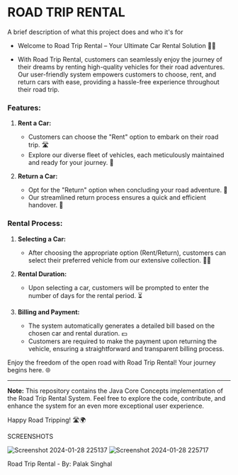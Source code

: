 
# ROAD TRIP RENTAL


A brief description of what this project does and who it's for

* Welcome to Road Trip Rental – Your Ultimate Car Rental Solution 🚗💨
 
 * With Road Trip Rental, customers can seamlessly enjoy the journey of their dreams by renting high-quality vehicles for their road adventures. Our user-friendly system empowers customers to choose, rent, and return cars with ease, providing a hassle-free experience throughout their road trip.

### Features:

1. **Rent a Car:**
    - Customers can choose the "Rent" option to embark on their road trip. 🛣️
    - Explore our diverse fleet of vehicles, each meticulously maintained and ready for your journey. 🌟

2. **Return a Car:**
    - Opt for the "Return" option when concluding your road adventure. 🏡
    - Our streamlined return process ensures a quick and efficient handover. 🤝

### Rental Process:

1. **Selecting a Car:**
    - After choosing the appropriate option (Rent/Return), customers can select their preferred vehicle from our extensive collection. 🚙💼

2. **Rental Duration:**
    - Upon selecting a car, customers will be prompted to enter the number of days for the rental period. ⏳

3. **Billing and Payment:**
    - The system automatically generates a detailed bill based on the chosen car and rental duration. 💵
    - Customers are required to make the payment upon returning the vehicle, ensuring a straightforward and transparent billing process.

Enjoy the freedom of the open road with Road Trip Rental! Your journey begins here. 🌐

---

**Note:** This repository contains the Java Core Concepts implementation of the Road Trip Rental System. Feel free to explore the code, contribute, and enhance the system for an even more exceptional user experience.

Happy Road Tripping! 🛣️🌍


SCREENSHOTS

![Screenshot 2024-01-28 225137](https://github.com/Palak0248/Road-Trip-Rental/assets/115970731/9595363f-119d-4c19-a4b5-d832a8b11b74)
![Screenshot 2024-01-28 225717](https://github.com/Palak0248/Road-Trip-Rental/assets/115970731/f33151bd-dfd4-473a-bb3e-46987f75ab04)

Road Trip Rental - By: Palak Singhal
